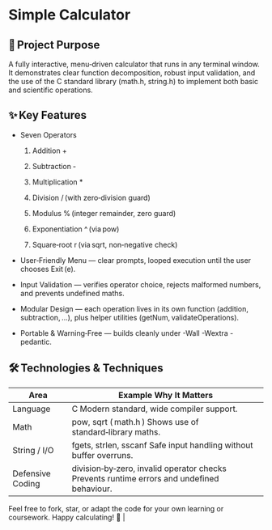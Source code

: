 # Simple Calculator
## 📌 Project Purpose
A fully interactive, menu‑driven calculator that runs in any terminal window.
It demonstrates clear function decomposition, robust input validation, and the use of the C standard library (math.h, string.h) to implement both basic and scientific operations.

## ✨ Key Features
- Seven Operators

    1. Addition +

    2. Subtraction ‑

    3. Multiplication *

    4. Division / (with zero‑division guard)

    5. Modulus % (integer remainder, zero guard)

    6. Exponentiation ^ (via pow)

    7. Square‑root r (via sqrt, non‑negative check)

- User‑Friendly Menu — clear prompts, looped execution until the user chooses Exit (e).

- Input Validation — verifies operator choice, rejects malformed numbers, and prevents undefined maths.

- Modular Design — each operation lives in its own function (addition, subtraction, …), plus helper utilities (getNum, validateOperations).

- Portable & Warning‑Free — builds cleanly under -Wall -Wextra -pedantic.

## 🛠️ Technologies & Techniques
|Area	          |Example	Why It Matters                                      |
|-----------------|-------------------------------------------------------------|
|Language	      |C	Modern standard, wide compiler support.                 |
|Math	          |pow, sqrt ( math.h )	Shows use of standard‑library maths.    |
|String / I/O     |	fgets, strlen, sscanf	Safe input handling without buffer overruns.                                                                       |
|Defensive Coding |	division‑by‑zero, invalid operator checks	Prevents runtime errors and undefined behaviour.    

Feel free to fork, star, or adapt the code for your own learning or coursework. Happy calculating! 🎉                                             |